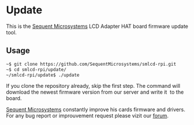 # Update
This is the [Sequent Microsystems](https://www.sequentmicrosystems.com) LCD Adapter HAT board firmware update tool.

## Usage

```bash
~$ git clone https://github.com/SequentMicrosystems/smlcd-rpi.git
~$ cd smlcd-rpi/update/
~/smlcd-rpi/update$ ./update 
```

If you clone the repository already, skip the first step. 
The command will download the newest firmware version from our server and write it  to the board.

[Sequent Microsystems](https://www.sequentmicrosystems.com) constantly improve his cards firmware and drivers. For any bug report or improuvement request please vizit our [forum](https://sequentmicrosystems.com/a/p/forum/).
